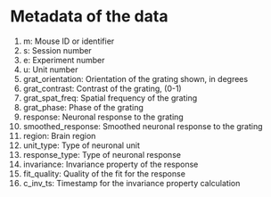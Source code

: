 # Metadata of the data

1. m: Mouse ID or identifier 
2. s: Session number
3. e: Experiment number
4. u: Unit number
5. grat_orientation: Orientation of the grating shown, in degrees
6. grat_contrast: Contrast of the grating, (0-1)
7. grat_spat_freq: Spatial frequency of the grating
8. grat_phase: Phase of the grating
9. response: Neuronal response to the grating
10. smoothed_response: Smoothed neuronal response to the grating
11. region: Brain region
12. unit_type: Type of neuronal unit
13. response_type: Type of neuronal response
14. invariance: Invariance property of the response
15. fit_quality: Quality of the fit for the response
16. c_inv_ts: Timestamp for the invariance property calculation